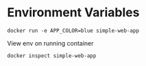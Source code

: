 # Environment Variables

```
docker run -e APP_COLOR=blue simple-web-app
```

View env on running container

```
docker inspect simple-web-app
```
